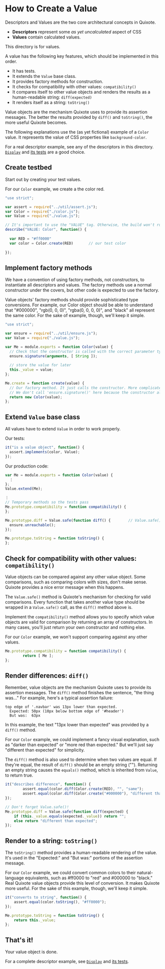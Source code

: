 # How to Create a Value

Descriptors and Values are the two core architectural concepts in Quixote.
 
* **Descriptors** represent some *as yet uncalculated* aspect of CSS
* **Values** contain calculated values.

This directory is for values.

A value has the following key features, which should be implemented in this order.

* It has tests.
* It extends the `Value` base class.
* It provides factory methods for construction.
* It checks for compatibility with other values: `compatibility()`
* It compares itself to other value objects and renders the results as a human-readable string: `diff(expected)`
* It renders itself as a string: `toString()`

Value objects are the mechanism Quixote uses to provide its assertion messages. The better the results provided by `diff()` and `toString()`, the more useful Quixote becomes.

The following explanations use the (as yet fictional) example of a `Color` value. It represents the value of CSS properties like `background-color`.

For a real descriptor example, see any of the descriptors in this directory. [`Display`](display.js) and [its tests](_display_test.js) are a good choice.


## Create testbed

Start out by creating your test values.

For our `Color` example, we create a the color red.

```javascript
"use strict";

var assert = require("../util/assert.js");
var Color = require("./color.js");
var Value = require("./value.js");

// It's important to use the "VALUE" tag. Otherwise, the build won't run the test.
describe("VALUE: Color", function() {
  
  var RED = "#ff0000"
  var color = Color.create(RED)       // our test color
  
});
```


## Implement factory methods

We have a convention of using factory methods, not constructors, to instantiate all descriptors and values. The factory methods use a normal constructor under the covers, but other code is expected to use the factory.

Value objects' factory methods should provide sophisticated type conversions. For example, our Color object should be able to understand that "#000000", "rgb(0, 0, 0)", "rgba(0, 0, 0, 0)", and "black" all represent the same color. For the sake of example, though, we'll keep it simple.
 
```javascript
"use strict";

var ensure = require("../util/ensure.js");
var Value = require("./value.js");

var Me = module.exports = function Color(value) {
  // Check that the constructor is called with the correct parameter types.
  ensure.signature(arguments, [ String ]);
  
  // store the value for later
  this._value = value;
};

Me.create = function create(value) {
  // Our factory method. It just calls the constructor. More complicated value objects might do more.
  // We don't call 'ensure.signature()' here because the constructor already does that.
  return new Color(value);
};
```


## Extend `Value` base class

All values have to extend `Value` in order to work properly.

Our tests:

```javascript
it("is a value object", function() {
  assert.implements(color, Value);
});
```

Our production code:

```javascript
var Me = module.exports = function Color(value) {
  ⋮
};
Value.extend(Me);

⋮
// Temporary methods so the tests pass
Me.prototype.compatibility = function compatibility() {
};

Me.prototype.diff = Value.safe(function diff() { 		// Value.safe() is explained below
  ensure.unreachable();
});

Me.prototype.toString = function toString() {
};
```


## Check for compatibility with other values: `compatibility()`

Value objects can be compared against any other value object. Some comparisons, such as comparing colors with sizes, don't make sense. Quixote provides a nice error message when this happens.

The `Value.safe()` method is Quixote's mechanism for checking for valid comparisons. Every function that takes another value type should be wrapped in a `Value.safe()` call, as the `diff()` method above is.

Implement the `compatibility()` method allows you to specify which value objects are valid for comparison by returning an array of constructors. In many cases, you'll just return your own constructor and nothing else.

For our `Color` example, we won't support comparing against any other values.

```javascript
Me.prototype.compatibility = function compatibility() {
		return [ Me ];
};
```


## Render differences: `diff()`

Remember, value objects are the mechanism Quixote uses to provide its assertion messages. The `diff()` method finishes the sentence, "the thing was..." For example, here's a typical assertion failure:

```
top edge of '.navbar' was 13px lower than expected.
  Expected: 50px (10px below bottom edge of '#header')
  But was:  63px
```

In this example, the text "13px lower than expected" was provided by a `diff()` method.
   
For our `Color` example, we could implement a fancy visual explanation, such as "darker than expected" or "more red than expected." But we'll just say "different than expected" for simplicity.

The `diff()` method is also used to determine when two values are equal. If they're equal, the result of `diff()` should be an empty string (""). Returning an empty string causes the `equals()` method, which is inherited from `Value`, to return true.

```javascript
it("describes difference", function() {
		assert.equal(color.diff(Color.create(RED), "", "same");
		assert.equal(color.diff(Color.create("#000000"), "different than expected", "different");
});
```

```javascript
// Don't forget Value.safe()!
Me.prototype.diff = Value.safe(function diff(expected) {
	if (this._value.equals(expected._value)) return "";
	else return "different than expected";
});
```


## Render to a string: `toString()`

The `toString()` method provides a human-readable rendering of the value. It's used in the "Expected:" and "But was:" portions of the assertion message.

For our `Color` example, we could convert common colors to their natural-language equivalents, such as #ff0000 to "red" and #000000 to "black." Real Quixote value objects provide this level of conversion. It makes Quixote more useful. For the sake of this example, though, we'll keep it simple.

```javascript
it("converts to string", function() {
	assert.equal(color.toString(), "#ff0000");
});
```

```javascript
Me.prototype.toString = function toString() {
	return this._value;
};
```


## That's it!

Your value object is done.

For a complete descriptor example, see [`Display`](display.js) and [its tests](_display_test.js).
